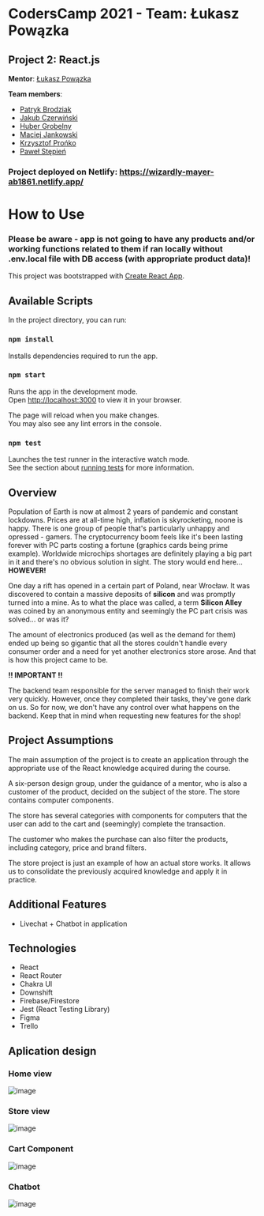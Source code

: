 # CodersCamp 2021 - Team: Łukasz Powązka

## Project 2: React.js

**Mentor**: [Łukasz Powązka](https://github.com/lukiq)

**Team members**:

- [Patryk Brodziak](https://github.com/patrykbrodziak1)
- [Jakub Czerwiński](https://github.com/kubaczerwinski77)
- [Huber Grobelny](https://github.com/Burbinox)
- [Maciej Jankowski](https://github.com/macjank)
- [Krzysztof Prońko](https://github.com/Ruud1990)
- [Paweł Stępień](https://github.com/pastepi)

### Project deployed on Netlify: https://wizardly-mayer-ab1861.netlify.app/

# How to Use

### Please be aware - app is not going to have any products and/or working functions related to them if ran locally without .env.local file with DB access (with appropriate product data)!

This project was bootstrapped with [Create React App](https://github.com/facebook/create-react-app).

## Available Scripts

In the project directory, you can run:

### `npm install`

Installs dependencies required to run the app.

### `npm start`

Runs the app in the development mode.\
Open [http://localhost:3000](http://localhost:3000) to view it in your browser.

The page will reload when you make changes.\
You may also see any lint errors in the console.

### `npm test`

Launches the test runner in the interactive watch mode.\
See the section about [running tests](https://facebook.github.io/create-react-app/docs/running-tests) for more information.

## **Overview**

Population of Earth is now at almost 2 years of pandemic and constant lockdowns. Prices are at all-time high, inflation is skyrocketing, noone is happy.
There is one group of people that's particularly unhappy and opressed - gamers. The cryptocurrency boom feels like it's been lasting forever
with PC parts costing a fortune (graphics cards being prime example). Worldwide microchips shortages are definitely playing a big part in it and there's no obvious solution in sight.
The story would end here... **HOWEVER!**

One day a rift has opened in a certain part of Poland, near Wrocław. It was discovered to contain a massive deposits of **silicon** and was promptly turned into a mine. As to what the place was called, a term **Silicon Alley** was coined by an anonymous entity and seemingly the PC part crisis was solved... or was it?

The amount of electronics produced (as well as the demand for them) ended up being so gigantic that all the stores couldn't handle every consumer order and a need for yet another electronics store arose. And that is how this project came to be.

**!! IMPORTANT !!**

The backend team responsible for the server managed to finish their work very quickly. However, once they completed their tasks, they've gone dark on us. So for now, we don't have any control over what happens on the backend. Keep that in mind when requesting new features for the shop!

## Project Assumptions

The main assumption of the project is to create an application through the appropriate use of the React knowledge acquired during the course.

A six-person design group, under the guidance of a mentor, who is also a customer of the product, decided on the subject of the store. The store contains computer components.

The store has several categories with components for computers that the user can add to the cart and (seemingly) complete the transaction.

The customer who makes the purchase can also filter the products, including category, price and brand filters.

The store project is just an example of how an actual store works. It allows us to consolidate the previously acquired knowledge and apply it in practice.

## Additional Features

- Livechat + Chatbot in application

## Technologies

- React
- React Router
- Chakra UI
- Downshift
- Firebase/Firestore
- Jest (React Testing Library)
- Figma
- Trello

## Aplication design

### Home view

![image](https://user-images.githubusercontent.com/92548480/153245765-39c4fb43-d44b-4a06-9757-99d6d989cba0.png)

### Store view

![image](https://user-images.githubusercontent.com/92548480/153245980-99b7c4aa-fd38-4a1b-b51b-db5cebcf1379.png)

### Cart Component

![image](https://user-images.githubusercontent.com/92548480/153246196-41c379d5-41bf-4b24-9d9b-f39c4fddd06b.png)

### Chatbot

![image](https://user-images.githubusercontent.com/92548480/153246719-aac9231e-8f75-4a75-8749-6ae5fcdcb250.png)
